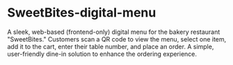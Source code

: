 # SweetBites-digital-menu
A sleek, web-based (frontend-only) digital menu for the bakery restaurant "SweetBites." Customers scan a QR code to view the menu, select one item, add it to the cart, enter their table number, and place an order. A simple, user-friendly dine-in solution to enhance the ordering experience.
